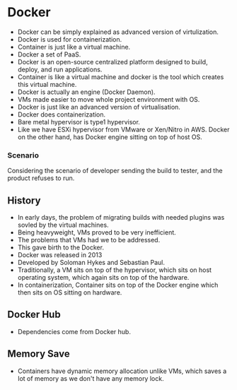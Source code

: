 # Docker
- Docker can be simply explained as advanced version of virtulization.
- Docker is used for containerization.
- Container is just like a virtual machine.
- Docker a set of PaaS.
- Docker is an open-source centralized platform designed to build, deploy, and run applications.
- Container is like a virtual machine and docker is the tool which creates this virtual machine.
- Docker is actually an engine (Docker Daemon).
- VMs made easier to move whole project environment with OS.
- Docker is just like an advanced version of virtualisation.
- Docker does containerization. 
- Bare metal hypervisor is type1 hypervisor.
- Like we have ESXi hypervisor from VMware or Xen/Nitro in AWS. Docker on the other hand, has Docker engine sitting on top of host OS.



### Scenario
Considering the scenario of developer sending the build to tester, and the product refuses to run.

## History

- In early days, the problem of migrating builds with needed plugins was sovled by the virtual machines.
- Being heavyweight, VMs proved to be very inefficient.
- The problems that VMs had we to be addressed.
- This gave birth to the Docker.
- Docker was released in 2013
- Developed by Soloman Hykes and Sebastian Paul.
- Traditionally, a VM sits on top of the hypervisor, which sits on host operating system, which again sits on top of the hardware.
- In containerization, Container sits on top of the Docker engine which then sits on OS sitting on hardware.

## Docker Hub
- Dependencies come from Docker hub.

## Memory Save
- Containers have dynamic memory allocation unlike VMs, which saves a lot of memory as we don't have any memory lock.
